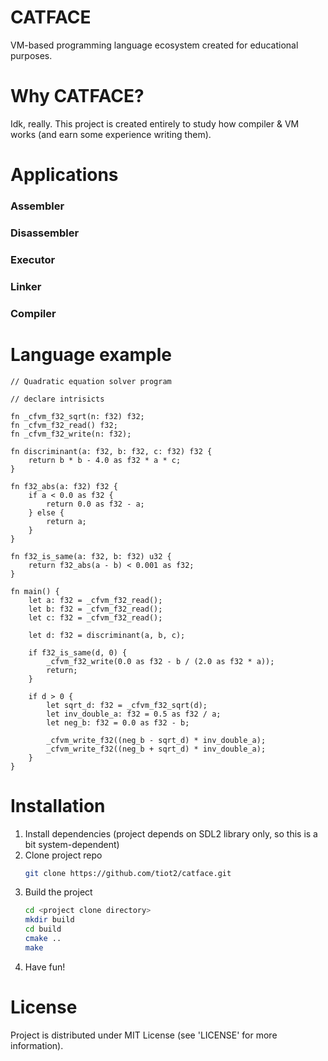 # CATFACE
VM-based programming language ecosystem created for educational purposes.

# Why CATFACE?
Idk, really. This project is created entirely to study how compiler & VM works (and earn some experience writing them).

# Applications

### Assembler
### Disassembler
### Executor
### Linker
### Compiler

# Language example
```catface
// Quadratic equation solver program

// declare intrisicts

fn _cfvm_f32_sqrt(n: f32) f32;
fn _cfvm_f32_read() f32;
fn _cfvm_f32_write(n: f32);

fn discriminant(a: f32, b: f32, c: f32) f32 {
    return b * b - 4.0 as f32 * a * c;
}

fn f32_abs(a: f32) f32 {
    if a < 0.0 as f32 {
        return 0.0 as f32 - a;
    } else {
        return a;
    }
}

fn f32_is_same(a: f32, b: f32) u32 {
    return f32_abs(a - b) < 0.001 as f32;
}

fn main() {
    let a: f32 = _cfvm_f32_read();
    let b: f32 = _cfvm_f32_read();
    let c: f32 = _cfvm_f32_read();

    let d: f32 = discriminant(a, b, c);

    if f32_is_same(d, 0) {
        _cfvm_f32_write(0.0 as f32 - b / (2.0 as f32 * a));
        return;
    }

    if d > 0 {
        let sqrt_d: f32 = _cfvm_f32_sqrt(d);
        let inv_double_a: f32 = 0.5 as f32 / a;
        let neg_b: f32 = 0.0 as f32 - b;

        _cfvm_write_f32((neg_b - sqrt_d) * inv_double_a);
        _cfvm_write_f32((neg_b + sqrt_d) * inv_double_a);
    }
}
```

# Installation

1. Install dependencies (project depends on SDL2 library only, so this is a bit system-dependent)
2. Clone project repo
    ```bash
    git clone https://github.com/tiot2/catface.git
    ```
3. Build the project
    ```bash
    cd <project clone directory>
    mkdir build
    cd build
    cmake ..
    make
    ```
4. Have fun!

# License
Project is distributed under MIT License (see 'LICENSE' for more information).

